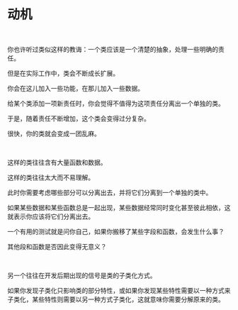 # 动机

<br>

你也许听过类似这样的教诲：一个类应该是一个清楚的抽象，处理一些明确的责任。

但是在实际工作中，类会不断成长扩展。

你会在这儿加入一些功能，在那儿加入一些数据。

给某个类添加一项新责任时，你会觉得不值得为这项责任分离出一个单独的类。

于是，随着责任不断增加，这个类会变得过分复杂。

很快，你的类就会变成一团乱麻。

<br>

这样的类往往含有大量函数和数据。

这样的类往往太大而不易理解。

此时你需要考虑哪些部分可以分离出去，并将它们分离到一个单独的类中。

如果某些数据和某些函数总是一起出现，某些数据经常同时变化甚至彼此相依，这就表示你应该将它们分离出去。

一个有用的测试就是问你自己，如果你搬移了某些字段和函数，会发生什么事？

其他段和函数是否因此变得无意义？

<br>

另一个往往在开发后期出现的信号是类的子类化方式。

如果你发现子类化只影响类的部分特性，或如果你发现某些特性需要以一种方式来子类化，某些特性则需要以另一种方式子类化，这就意味你需要分解原来的类。

<br>

